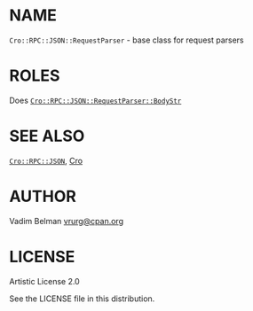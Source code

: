 NAME
====

`Cro::RPC::JSON::RequestParser` - base class for request parsers

ROLES
=====

Does [`Cro::RPC::JSON::RequestParser::BodyStr`](https://github.com/vrurg/raku-Cro-RPC-JSON/blob/v0.1.4/docs/md/Cro/RPC/JSON/RequestParser/BodyStr.md)

SEE ALSO
========

[`Cro::RPC::JSON`](https://github.com/vrurg/raku-Cro-RPC-JSON/blob/v0.1.4/docs/md/Cro/RPC/JSON.md), [Cro](https://cro.services)

AUTHOR
======

Vadim Belman <vrurg@cpan.org>

LICENSE
=======

Artistic License 2.0

See the LICENSE file in this distribution.


